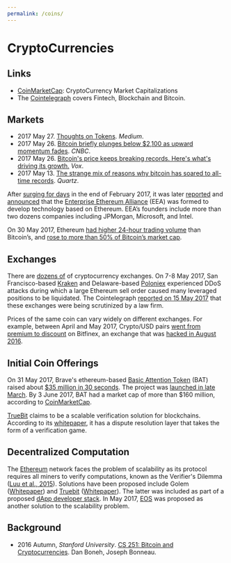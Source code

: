 ```yaml
---
permalink: /coins/
---
```

# CryptoCurrencies

## Links

* [CoinMarketCap](https://coinmarketcap.com/): CryptoCurrency Market Capitalizations
* The [Cointelegraph](https://cointelegraph.com/) covers Fintech, Blockchain and Bitcoin.

## Markets

* 2017 May 27. [Thoughts on Tokens](https://medium.com/@balajis/thoughts-on-tokens-436109aabcbe). *Medium*.
* 2017 May 26. [Bitcoin briefly plunges below $2,100 as upward momentum fades](http://www.cnbc.com/2017/05/26/bitcoin-briefly-plunges-below-2100-as-upward-momentum-fades.html). *CNBC*.
* 2017 May 26. [Bitcoin's price keeps breaking records. Here's what's driving its growth.](https://www.vox.com/new-money/2017/5/26/15687062/bitcoin-bubble-explained) *Vox*.
* 2017 May 13. [The strange mix of reasons why bitcoin has soared to all-time records](https://qz.com/981814/the-strange-mix-of-reasons-why-bitcoin-has-soared-to-all-time-records/). *Quartz*.

After [surging for days](http://www.zerohedge.com/news/2017-02-27/ethereum-soars-after-jpmorgan-intel-microsoft-and-others-form-blockchain-alliance) in the end of February 2017, it was later  [reported](http://in.reuters.com/article/ethereum-enterprises-consortium-idINKBN16717C) and [announced](http://spectrum.ieee.org/tech-talk/computing/networks/enterprise-ethereum-alliance-launches) that the [Enterprise Ethereum Alliance](https://entethalliance.org/) (EEA) was formed to develop technology based on Ethereum. EEA’s founders include more than two dozens companies including JPMorgan, Microsoft, and Intel.

On 30 May 2017, Ethereum [had higher 24-hour trading volume](https://cointelegraph.com/news/ethereum-has-higher-trade-volumes-than-bitcoin-as-fortunes-reverse) than Bitcoin’s, and [rose to more than 50% of Bitcoin’s market cap](https://www.cryptocoinsnews.com/ethereum-market-cap-rises-to-more-than-50-of-bitcoins/).

## Exchanges

There are [dozens of](https://www.cryptocoincharts.info/markets/info) of cryptocurrency exchanges. On 7-8 May 2017, San Francisco-based [Kraken](https://www.kraken.com/) and Delaware-based [Poloniex](https://poloniex.com/) experienced DDoS attacks during which a large Ethereum sell order caused many leveraged positions to be liquidated. The Cointelegraph [reported on 15 May 2017](https://cointelegraph.com/news/bitcoin-exchanges-kraken-poloniex-to-be-scrutinized-for-possible-insider-trading-manipulation) that these exchanges were being scrutinized by a law firm.

Prices of the same coin can vary widely on different exchanges. For example, between April and May 2017, Crypto/USD pairs [went from premium to discount](https://medium.com/@Austerity_Sucks/why-bitfinex-went-from-a-premium-in-its-crypto-usd-pairs-to-now-a-significant-discount-e7be193d7cb0) on Bitfinex, an exchange that was [hacked in August 2016](https://en.wikipedia.org/wiki/Bitfinex_hack).

## Initial Coin Offerings

On 31 May 2017, Brave's ethereum-based [Basic Attention Token](https://basicattentiontoken.org/) (BAT) raised about [$35 million in 30 seconds](http://www.coindesk.com/35-million-30-seconds-token-sale-internet-browser-brave-sells/). The project was [launched in late March](http://www.coindesk.com/web-browser-brave-to-launch-ico-for-ethereum-ad-token/). By 3 June 2017, BAT had a market cap of more than $160 million, according to [CoinMarketCap](https://coinmarketcap.com/assets/basic-attention-token/).

[TrueBit](https://truebit.io/) claims to be a scalable verification solution for blockchains. According to its [whitepaper](https://people.cs.uchicago.edu/~teutsch/papers/truebit.pdf), it has a dispute resolution layer that takes the form of a verification game.

## Decentralized Computation

The [Ethereum](https://www.ethereum.org/) network faces the problem of scalability as its protocol requires all miners to verify computations, known as the Verifier's Dilemma ([Luu et al., 2015](http://dl.acm.org/citation.cfm?id=2813659)). Solutions have been proposed include Golem ([Whitepaper](https://golem.network/doc/Golemwhitepaper.pdf)) and [Truebit](https://truebit.io/) ([Whitepaper](https://people.cs.uchicago.edu/~teutsch/papers/truebit.pdf)). The latter was included as part of a proposed [dApp developer stack](https://medium.com/@FEhrsam/the-dapp-developer-stack-the-blockchain-industry-barometer-8d55ec1c7d4). In May 2017, [EOS](https://www.linkedin.com/pulse/ethereum-killer-here-eos-enterprise-scale-operating-sanjay-mehta) was proposed as another solution to the scalability problem.

## Background

* 2016 Autumn, *Stanford University*. [CS 251: Bitcoin and Cryptocurrencies](https://crypto.stanford.edu/cs251/). Dan Boneh, Joseph Bonneau.
